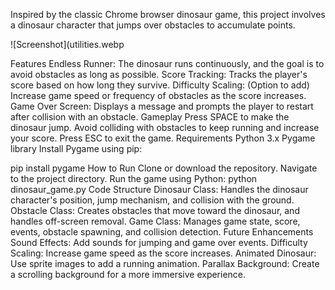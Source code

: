 Inspired by the classic Chrome browser dinosaur game, this project involves a dinosaur character that jumps over obstacles to accumulate points.

![Screenshot](utilities.webp

Features
Endless Runner: The dinosaur runs continuously, and the goal is to avoid obstacles as long as possible.
Score Tracking: Tracks the player's score based on how long they survive.
Difficulty Scaling: (Option to add) Increase game speed or frequency of obstacles as the score increases.
Game Over Screen: Displays a message and prompts the player to restart after collision with an obstacle.
Gameplay
Press SPACE to make the dinosaur jump.
Avoid colliding with obstacles to keep running and increase your score.
Press ESC to exit the game.
Requirements
Python 3.x
Pygame library
Install Pygame using pip:

pip install pygame
How to Run
Clone or download the repository.
Navigate to the project directory.
Run the game using Python:
python dinosaur_game.py
Code Structure
Dinosaur Class: Handles the dinosaur character's position, jump mechanism, and collision with the ground.
Obstacle Class: Creates obstacles that move toward the dinosaur, and handles off-screen removal.
Game Class: Manages game state, score, events, obstacle spawning, and collision detection.
Future Enhancements
Sound Effects: Add sounds for jumping and game over events.
Difficulty Scaling: Increase game speed as the score increases.
Animated Dinosaur: Use sprite images to add a running animation.
Parallax Background: Create a scrolling background for a more immersive experience.
